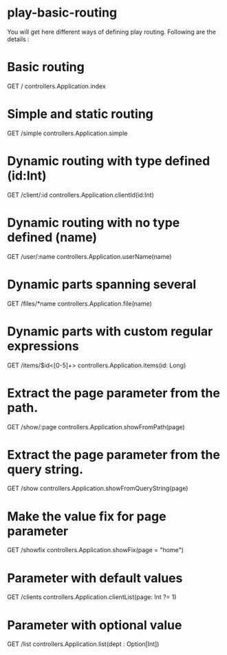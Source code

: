# play-basic-routing
You will get here different ways of defining play routing. Following are the details :
# Basic routing
GET   /                    controllers.Application.index

# Simple and static routing
GET   /simple              controllers.Application.simple

# Dynamic routing with type defined (id:Int)
GET   /client/:id          controllers.Application.clientId(id:Int)

# Dynamic routing with no type defined (name)
GET   /user/:name          controllers.Application.userName(name)

# Dynamic parts spanning several
GET   /files/*name         controllers.Application.file(name)

# Dynamic parts with custom regular expressions
GET   /items/$id<[0-5]+>   controllers.Application.items(id: Long)

# Extract the page parameter from the path.
GET   /show/:page          controllers.Application.showFromPath(page)

# Extract the page parameter from the query string.
GET   /show                controllers.Application.showFromQueryString(page)

# Make the value fix for page parameter
GET   /showfix             controllers.Application.showFix(page = "home")

# Parameter with default values
GET   /clients             controllers.Application.clientList(page: Int ?= 1)

# Parameter with optional value
GET   /list                controllers.Application.list(dept : Option[Int])
